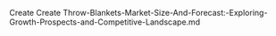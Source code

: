 Create Create Throw-Blankets-Market-Size-And-Forecast:-Exploring-Growth-Prospects-and-Competitive-Landscape.md
